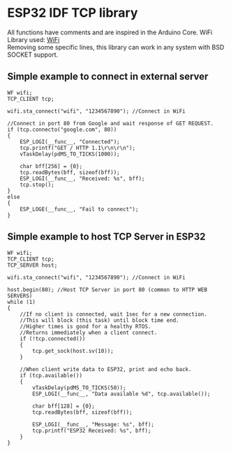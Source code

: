 # ESP32 IDF TCP library
All functions have comments and are inspired in the Arduino Core. WiFi Library used: [WiFi](https://github.com/urbanze/esp32-wifi)\
Removing some specific lines, this library can work in any system with BSD SOCKET support.

## Simple example to connect in external server
```
WF wifi;
TCP_CLIENT tcp;

wifi.sta_connect("wifi", "1234567890"); //Connect in WiFi

//Connect in port 80 from Google and wait response of GET REQUEST.
if (tcp.connecto("google.com", 80))
{
    ESP_LOGI(__func__, "Connected");
    tcp.printf("GET / HTTP 1.1\r\n\r\n");
    vTaskDelay(pdMS_TO_TICKS(1000));

    char bff[256] = {0};
    tcp.readBytes(bff, sizeof(bff));
    ESP_LOGI(__func__, "Received: %s", bff);
    tcp.stop();
}
else
{
    ESP_LOGE(__func__, "Fail to connect");
}
```

## Simple example to host TCP Server in ESP32
```
WF wifi;
TCP_CLIENT tcp;
TCP_SERVER host;

wifi.sta_connect("wifi", "1234567890"); //Connect in WiFi

host.begin(80); //Host TCP Server in port 80 (common to HTTP WEB SERVERS)
while (1)
{
    //If no client is connected, wait 1sec for a new connection.
    //This will block (this task) until block time end.
    //Higher times is good for a healthy RTOS.
    //Returns immediately when a client connect.
    if (!tcp.connected())
    {
        tcp.get_sock(host.sv(10));
    }

    //When client write data to ESP32, print and echo back.
    if (tcp.available())
    {
        vTaskDelay(pdMS_TO_TICKS(50));
        ESP_LOGI(__func__, "Data available %d", tcp.available());

        char bff[128] = {0};
        tcp.readBytes(bff, sizeof(bff));

        ESP_LOGI(__func__, "Message: %s", bff);
        tcp.printf("ESP32 Received: %s", bff);
    }
}
```
